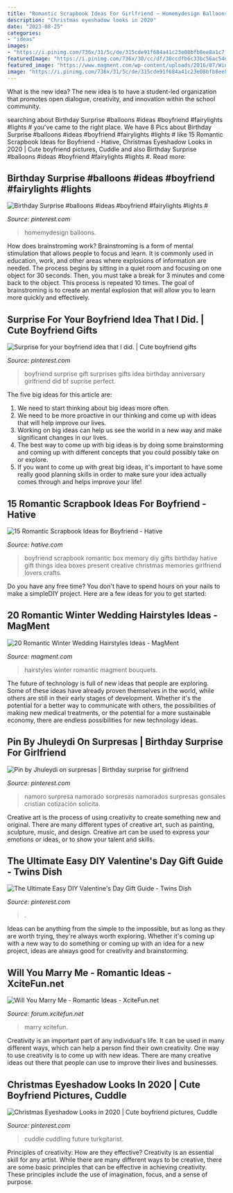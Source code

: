 ```yaml
---
title: "Romantic Scrapbook Ideas For Girlfriend ~ Homemydesign Balloons"
description: "Christmas eyeshadow looks in 2020"
date: "2023-08-25"
categories:
- "ideas"
images:
- "https://i.pinimg.com/736x/31/5c/de/315cde91f684a41c23e08bfb8ee8a1c7.jpg"
featuredImage: "https://i.pinimg.com/736x/30/cc/df/30ccdfb6c33bc56ac54ddc7f581dc2f6--surprises-for-your-boyfriend-boyfriend-ideas.jpg"
featured_image: "https://www.magment.com/wp-content/uploads/2016/07/Winter-Wedding-Hairstyles-With-Bouquets.jpg"
image: "https://i.pinimg.com/736x/31/5c/de/315cde91f684a41c23e08bfb8ee8a1c7.jpg"
---
```



What is the new idea?
The new idea is to have a student-led organization that promotes open dialogue, creativity, and innovation within the school community.

	

		
searching about Birthday Surprise #balloons #ideas #boyfriend #fairylights #lights # you've came to the right place. We have 8 Pics about Birthday Surprise #balloons #ideas #boyfriend #fairylights #lights # like 15 Romantic Scrapbook Ideas for Boyfriend - Hative, Christmas Eyeshadow Looks in 2020 | Cute boyfriend pictures, Cuddle and also Birthday Surprise #balloons #ideas #boyfriend #fairylights #lights #. Read more:
		
    
## Birthday Surprise #balloons #ideas #boyfriend #fairylights #lights #

<img loading=lazy src="https://i.pinimg.com/736x/31/5c/de/315cde91f684a41c23e08bfb8ee8a1c7.jpg" onerror="this.onerror=null;this.src='https://tse4.mm.bing.net/th?id=OIP.hOjmkmnBo67jrOLA9MEf7gHaJ3&amp;pid=15.1';" alt="Birthday Surprise #balloons #ideas #boyfriend #fairylights #lights #">

_Source: pinterest.com_

>homemydesign balloons. 

	

How does brainstroming work?
Brainstroming is a form of mental stimulation that allows people to focus and learn. It is commonly used in education, work, and other areas where explosions of information are needed. The process begins by sitting in a quiet room and focusing on one object for 30 seconds. Then, you must take a break for 3 minutes and come back to the object. This process is repeated 10 times. The goal of brainstroming is to create an mental explosion that will allow you to learn more quickly and effectively.

    
## Surprise For Your Boyfriend Idea That I Did. | Cute Boyfriend Gifts

<img loading=lazy src="https://i.pinimg.com/736x/30/cc/df/30ccdfb6c33bc56ac54ddc7f581dc2f6--surprises-for-your-boyfriend-boyfriend-ideas.jpg" onerror="this.onerror=null;this.src='https://tse2.mm.bing.net/th?id=OIP.ZIoLC35OlVGppMmenGzKWgHaJ3&amp;pid=15.1';" alt="Surprise for your boyfriend idea that I did. | Cute boyfriend gifts">

_Source: pinterest.com_

>boyfriend surprise gift surprises gifts idea birthday anniversary girlfriend did bf suprise perfect. 

	

The five big ideas for this article are:
1. We need to start thinking about big ideas more often. 
2. We need to be more proactive in our thinking and come up with ideas that will help improve our lives. 
3. Working on big ideas can help us see the world in a new way and make significant changes in our lives. 
4. The best way to come up with big ideas is by doing some brainstorming and coming up with different concepts that you could possibly take on or explore. 
5. If you want to come up with great big ideas, it's important to have some really good planning skills in order to make sure your idea actually comes through and helps improve your life!

    
## 15 Romantic Scrapbook Ideas For Boyfriend - Hative

<img loading=lazy src="https://hative.com/wp-content/uploads/2014/06/scrapbook-ideas-for-boyfriend/14-scrapbook-ideas-for-lovers.jpg" onerror="this.onerror=null;this.src='https://tse4.mm.bing.net/th?id=OIP.7yqCcXCTzDaVwZay9thIkAHaJ4&amp;pid=15.1';" alt="15 Romantic Scrapbook Ideas for Boyfriend - Hative">

_Source: hative.com_

>boyfriend scrapbook romantic box memory diy gifts birthday hative gift things idea boxes present creative christmas memories girlfriend lovers crafts. 

	

Do you have any free time? You don't have to spend hours on your nails to make a simpleDIY project. Here are a few ideas for you to get started: 

    
## 20 Romantic Winter Wedding Hairstyles Ideas - MagMent

<img loading=lazy src="https://www.magment.com/wp-content/uploads/2016/07/Winter-Wedding-Hairstyles-With-Bouquets.jpg" onerror="this.onerror=null;this.src='https://tse4.mm.bing.net/th?id=OIP.zF-maio3iuJS0Y7Wf2-W-wHaLG&amp;pid=15.1';" alt="20 Romantic Winter Wedding Hairstyles Ideas - MagMent">

_Source: magment.com_

>hairstyles winter romantic magment bouquets. 

	

The future of technology is full of new ideas that people are exploring. Some of these ideas have already proven themselves in the world, while others are still in their early stages of development. Whether it's the potential for a better way to communicate with others, the possibilities of making new medical treatments, or the potential for a more sustainable economy, there are endless possibilities for new technology ideas.

    
## Pin By Jhuleydi On Surpresas | Birthday Surprise For Girlfriend

<img loading=lazy src="https://i.pinimg.com/736x/be/1b/db/be1bdb3a075456af96f2d993a9043342.jpg" onerror="this.onerror=null;this.src='https://tse1.mm.bing.net/th?id=OIP.j55SomjjEUCceGT5d4Yy1gHaJB&amp;pid=15.1';" alt="Pin by Jhuleydi on surpresas | Birthday surprise for girlfriend">

_Source: pinterest.com_

>namoro surpresa namorado sorpresas namorados surpresas gonsales cristian cotización solicita. 

	

Creative art is the process of using creativity to create something new and original. There are many different types of creative art, such as painting, sculpture, music, and design. Creative art can be used to express your emotions or ideas, or to show your talent and skills.

    
## The Ultimate Easy DIY Valentine&#039;s Day Gift Guide - Twins Dish

<img loading=lazy src="https://i.pinimg.com/736x/dd/f1/a8/ddf1a8e2d83c66b31501ac4a61c36fb0.jpg" onerror="this.onerror=null;this.src='https://tse1.mm.bing.net/th?id=OIP.XeKHt7fmrEvmryQRzzDIIgHaJ4&amp;pid=15.1';" alt="The Ultimate Easy DIY Valentine&#039;s Day Gift Guide - Twins Dish">

_Source: pinterest.com_

>. 

	

Ideas can be anything from the simple to the impossible, but as long as they are worth trying, they're always worth exploring. Whether it's coming up with a new way to do something or coming up with an idea for a new project, ideas are always good for creativity and brainstorming.

    
## Will You Marry Me - Romantic Ideas - XciteFun.net

<img loading=lazy src="https://img.xcitefun.net/users/2014/07/361368,xcitefun-marry-me-idea-7.jpg" onerror="this.onerror=null;this.src='https://tse4.mm.bing.net/th?id=OIP.j-qJFIprCgZVh38BYuBK4AHaHa&amp;pid=15.1';" alt="Will You Marry Me - Romantic Ideas - XciteFun.net">

_Source: forum.xcitefun.net_

>marry xcitefun. 

	

Creativity is an important part of any individual's life. It can be used in many different ways, which can help a person find their own creativity. One way to use creativity is to come up with new ideas. There are many creative ideas out there that people can use to improve their lives and businesses.

    
## Christmas Eyeshadow Looks In 2020 | Cute Boyfriend Pictures, Cuddle

<img loading=lazy src="https://i.pinimg.com/736x/16/b6/ae/16b6aeac9d36f2cbec459b114666a94d.jpg" onerror="this.onerror=null;this.src='https://tse2.mm.bing.net/th?id=OIP.W7i6A9sY8wnWbfMAi16QvQHaJ3&amp;pid=15.1';" alt="Christmas Eyeshadow Looks in 2020 | Cute boyfriend pictures, Cuddle">

_Source: pinterest.com_

>cuddle cuddling future turkgitarist. 

	

Principles of creativity: How are they effective?
Creativity is an essential skill for any artist. While there are many different ways to be creative, there are some basic principles that can be effective in achieving creativity. These principles include the use of imagination, focus, and a sense of purpose.


